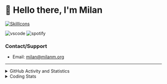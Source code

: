 # 👋 Hello there, I'm Milan
[![SkillIcons](https://skillicons.dev/icons?i=js,ts,nextjs,tailwind,html,go,bash,git,nginx,prisma,kubernetes,docker,linux)](https://skillicons.dev)

![vscode](https://nocache.advaith.workers.dev?url=https://img.shields.io/endpoint?url=https://dev.discordprofiles.me/api/badge/vscode/423203831971708958)
![spotify](https://nocache.advaith.workers.dev/?url=https://img.shields.io/endpoint?url=https://milanm.org/api/spotify/shields&cacheSeconds=10)

### Contact/Support

- Email: [milan@milanm.org](mailto:milan@milanm.org)
 
---
 
<details>
  <summary>GitHub Activity and Statistics</summary>
  <img src="/github-metrics.svg" />
</details>
<details>
  <summary>Coding Stats</summary>
  <!--START_SECTION:waka-->

```txt
TypeScript   3 hrs 58 mins   ███████████████████▒░░░░░   77.74 %
JSON         55 mins         ████▓░░░░░░░░░░░░░░░░░░░░   18.16 %
YAML         5 mins          ▒░░░░░░░░░░░░░░░░░░░░░░░░   01.70 %
Git Config   4 mins          ▒░░░░░░░░░░░░░░░░░░░░░░░░   01.33 %
JavaScript   1 min           ░░░░░░░░░░░░░░░░░░░░░░░░░   00.63 %
```

<!--END_SECTION:waka-->
</details>
